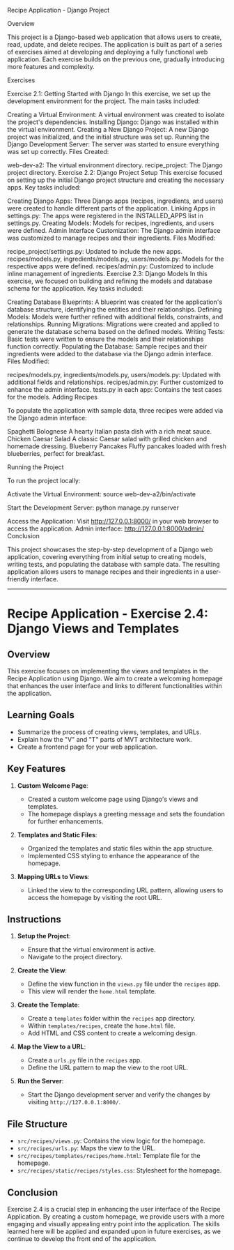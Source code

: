 Recipe Application - Django Project

Overview

This project is a Django-based web application that allows users to create, read, update, and delete recipes. The application is built as part of a series of exercises aimed at developing and deploying a fully functional web application. Each exercise builds on the previous one, gradually introducing more features and complexity.

Exercises

Exercise 2.1: Getting Started with Django
In this exercise, we set up the development environment for the project. The main tasks included:

Creating a Virtual Environment: A virtual environment was created to isolate the project's dependencies.
Installing Django: Django was installed within the virtual environment.
Creating a New Django Project: A new Django project was initialized, and the initial structure was set up.
Running the Django Development Server: The server was started to ensure everything was set up correctly.
Files Created:

web-dev-a2: The virtual environment directory.
recipe_project: The Django project directory.
Exercise 2.2: Django Project Setup
This exercise focused on setting up the initial Django project structure and creating the necessary apps. Key tasks included:

Creating Django Apps: Three Django apps (recipes, ingredients, and users) were created to handle different parts of the application.
Linking Apps in settings.py: The apps were registered in the INSTALLED_APPS list in settings.py.
Creating Models: Models for recipes, ingredients, and users were defined.
Admin Interface Customization: The Django admin interface was customized to manage recipes and their ingredients.
Files Modified:

recipe_project/settings.py: Updated to include the new apps.
recipes/models.py, ingredients/models.py, users/models.py: Models for the respective apps were defined.
recipes/admin.py: Customized to include inline management of ingredients.
Exercise 2.3: Django Models
In this exercise, we focused on building and refining the models and database schema for the application. Key tasks included:

Creating Database Blueprints: A blueprint was created for the application's database structure, identifying the entities and their relationships.
Defining Models: Models were further refined with additional fields, constraints, and relationships.
Running Migrations: Migrations were created and applied to generate the database schema based on the defined models.
Writing Tests: Basic tests were written to ensure the models and their relationships function correctly.
Populating the Database: Sample recipes and their ingredients were added to the database via the Django admin interface.
Files Modified:

recipes/models.py, ingredients/models.py, users/models.py: Updated with additional fields and relationships.
recipes/admin.py: Further customized to enhance the admin interface.
tests.py in each app: Contains the test cases for the models.
Adding Recipes

To populate the application with sample data, three recipes were added via the Django admin interface:

Spaghetti Bolognese
A hearty Italian pasta dish with a rich meat sauce.
Chicken Caesar Salad
A classic Caesar salad with grilled chicken and homemade dressing.
Blueberry Pancakes
Fluffy pancakes loaded with fresh blueberries, perfect for breakfast.

Running the Project

To run the project locally:

Activate the Virtual Environment:
source web-dev-a2/bin/activate

Start the Development Server:
python manage.py runserver

Access the Application:
Visit http://127.0.0.1:8000/ in your web browser to access the application.
Admin interface: http://127.0.0.1:8000/admin/
Conclusion

This project showcases the step-by-step development of a Django web application, covering everything from initial setup to creating models, writing tests, and populating the database with sample data. The resulting application allows users to manage recipes and their ingredients in a user-friendly interface.

---

# Recipe Application - Exercise 2.4: Django Views and Templates

## Overview

This exercise focuses on implementing the views and templates in the Recipe Application using Django. We aim to create a welcoming homepage that enhances the user interface and links to different functionalities within the application.

## Learning Goals

- Summarize the process of creating views, templates, and URLs.
- Explain how the "V" and "T" parts of MVT architecture work.
- Create a frontend page for your web application.

## Key Features

1. **Custom Welcome Page**:

   - Created a custom welcome page using Django's views and templates.
   - The homepage displays a greeting message and sets the foundation for further enhancements.

2. **Templates and Static Files**:

   - Organized the templates and static files within the app structure.
   - Implemented CSS styling to enhance the appearance of the homepage.

3. **Mapping URLs to Views**:
   - Linked the view to the corresponding URL pattern, allowing users to access the homepage by visiting the root URL.

## Instructions

1. **Setup the Project**:

   - Ensure that the virtual environment is active.
   - Navigate to the project directory.

2. **Create the View**:

   - Define the view function in the `views.py` file under the `recipes` app.
   - This view will render the `home.html` template.

3. **Create the Template**:

   - Create a `templates` folder within the `recipes` app directory.
   - Within `templates/recipes`, create the `home.html` file.
   - Add HTML and CSS content to create a welcoming design.

4. **Map the View to a URL**:

   - Create a `urls.py` file in the `recipes` app.
   - Define the URL pattern to map the view to the root URL.

5. **Run the Server**:
   - Start the Django development server and verify the changes by visiting `http://127.0.0.1:8000/`.

## File Structure

- `src/recipes/views.py`: Contains the view logic for the homepage.
- `src/recipes/urls.py`: Maps the view to the URL.
- `src/recipes/templates/recipes/home.html`: Template file for the homepage.
- `src/recipes/static/recipes/styles.css`: Stylesheet for the homepage.

## Conclusion

Exercise 2.4 is a crucial step in enhancing the user interface of the Recipe Application. By creating a custom homepage, we provide users with a more engaging and visually appealing entry point into the application. The skills learned here will be applied and expanded upon in future exercises, as we continue to develop the front end of the application.
